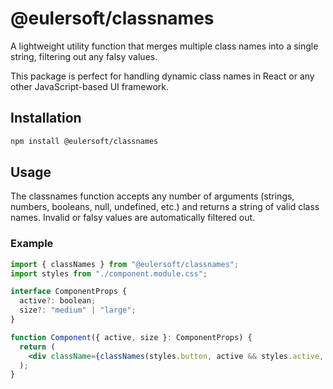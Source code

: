 # @eulersoft/classnames

A lightweight utility function that merges multiple class names into a single string, filtering out any falsy values.

This package is perfect for handling dynamic class names in React or any other JavaScript-based UI framework.

## Installation

```bash
npm install @eulersoft/classnames
```

## Usage

The classnames function accepts any number of arguments (strings, numbers, booleans, null, undefined, etc.) and returns a string of valid class names. Invalid or falsy values are automatically filtered out.

### Example

```jsx
import { classNames } from "@eulersoft/classnames";
import styles from "./component.module.css";

interface ComponentProps {
  active?: boolean;
  size?: "medium" | "large";
}

function Component({ active, size }: ComponentProps) {
  return (
    <div className={classNames(styles.button, active && styles.active, styles[size])} />
  );
}
```

